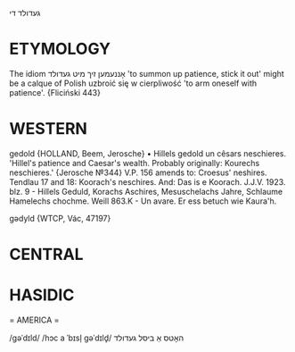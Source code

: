 געדולד
די

ETYMOLOGY
===========
The idiom אָננעמען זיך מיט געדולד 'to summon up patience, stick it out' might be a calque of Polish uzbroić się w cierpliwość 'to arm oneself with patience'.
{Fliciński 443}

WESTERN
========

gedold {HOLLAND, Beem, Jerosche}
	•	Hillels gedold un cêsars neschieres. 'Hillel's patience and Caesar's wealth. Probably originally: Kourechs neschieres.' {Jerosche №344}
V.P. 156 amends to: Croesus' neshires.
Tendlau 17 and 18: Koorach's neschires. And: Das is e Koorach.
J.J.V. 1923. blz. 9 - Hillels Geduld, Korachs Aschires, Mesuschelachs Jahre, Schlaume Hamelechs chochme.
Weill 863.K - Un avare. Er ess betuch wie Kaura'h. 

gədyld {WTCP, Vác, 47197}

CENTRAL
========

HASIDIC
=======
= AMERICA = 

/gəˈdɪld/
/hɔc a ˈbɪsl̩ gəˈdɪld̥/ האָטס אַ ביסל געדולד
